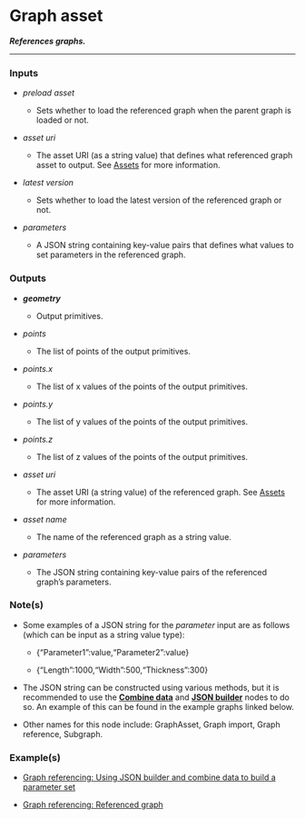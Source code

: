# Graph asset

**_References graphs._**

---


### Inputs

* _preload asset_

  * Sets whether to load the referenced graph when the parent graph is loaded or not.

* _asset uri_

  * The asset URI (as a string value) that defines what referenced graph asset to output. See [Assets](/concepts/GeneralConcepts/assets.md) for more information.

* _latest version_

  * Sets whether to load the latest version of the referenced graph or not.

* _parameters_

  * A JSON string containing key-value pairs that defines what values to set parameters in the referenced graph.


### Outputs

* **_geometry_**

  * Output primitives.

* _points_

  * The list of points of the output primitives.

* _points.x_

  * The list of x values of the points of the output primitives.

* _points.y_

  * The list of y values of the points of the output primitives.

* _points.z_

  * The list of z values of the points of the output primitives.

* _asset uri_

  * The asset URI (a string value) of the referenced graph. See [Assets](/concepts/GeneralConcepts/assets.md) for more information.

* _asset name_

  * The name of the referenced graph as a string value.

* _parameters_

  * The JSON string containing key-value pairs of the referenced graph’s parameters.


### Note(s)

* Some examples of a JSON string for the _parameter_ input are as follows (which can be input as a string value type):

  * {“Parameter1”:value,“Parameter2”:value}

  * {“Length”:1000,“Width”:500,“Thickness”:300}

* The JSON string can be constructed using various methods, but it is recommended to use the [**Combine data**](/nodes/CombineData/documentation.md) and [**JSON builder**](/nodes/JsonBuilder/documentation.md) nodes to do so. An example of this can be found in the example graphs linked below.

* Other names for this node include: GraphAsset, Graph import, Graph reference, Subgraph.


### Example(s)

* <a href="https://creator.trimble.com/graph?assetURI=whp:335c3935-fd41-4dff-b56c-81ae45b1e904&version=latest" target="_blank">Graph referencing: Using JSON builder and combine data to build a parameter set</a>

* <a href="https://creator.trimble.com/graph?assetURI=whp:e80c57db-bf81-427d-995d-939bbf014fe0&version=latest" target="_blank">Graph referencing: Referenced graph</a>
